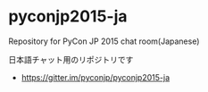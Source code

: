 # pyconjp2015-ja
Repository for PyCon JP 2015 chat room(Japanese)

日本語チャット用のリポジトリです

* https://gitter.im/pyconjp/pyconjp2015-ja
